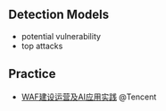 

## Detection Models

- potential vulnerability
- top attacks


## Practice
- [WAF建设运营及AI应用实践](https://security.tencent.com/index.php/blog/msg/145) @Tencent
